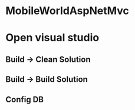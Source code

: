 # MobileWorldAspNetMvc

# Open visual studio
## Build -> Clean Solution
## Build -> Build Solution
## Config DB
